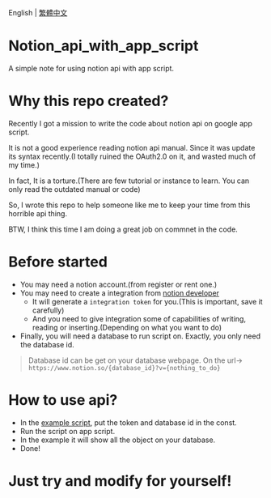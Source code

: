 English | [繁體中文](README_TCH.md)
# Notion_api_with_app_script
A simple note for using notion api with app script.

# Why this repo created?
Recently I got a mission to write the code about notion api on google app script.

It is not a good experience reading notion api manual. Since it was update its syntax recently.(I totally ruined the OAuth2.0 on it, and wasted much of my time.)

In fact, It is a torture.(There are few tutorial or instance to learn. You can only read the outdated manual or code)

So, I wrote this repo to help someone like me to keep your time from this horrible api thing.

BTW, I think this time I am doing a great job on commnet in the code.

# Before started
* You may need a notion account.(from register or rent one.)
* You may need to create a integration from [notion developer](https://developers.notion.com/)
  * It will generate a ```integration token``` for you.(This is important, save it carefully)
  * And you need to give integration some of capabilities of writing, reading or inserting.(Depending on what you want to do)
* Finally, you will need a database to run script on. Exactly, you only need the database id.
> Database id can be get on your database webpage. On the url-> ```https://www.notion.so/{database_id}?v={nothing_to_do}```

# How to use api?
* In the [example script](example/main.gs), put the token and database id in the const.
* Run the script on app script.
* In the example it will show all the object on your database.
* Done!

# Just try and modify for yourself!
